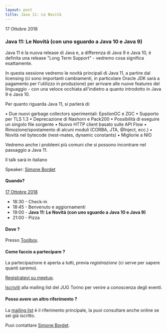 ```yaml
---
layout: post
title: Java 11: Le Novità
---
```


17 Ottobre 2018

### Java 11: Le Novità (con uno sguardo a Java 10 e Java 9)

Java 11 è la nuova release di Java e, a differenza di Java 9 e Java 10, è definita 
una release "Long Term Support" - vedremo cosa significa esattamente.

In questa sessione vedremo le novità principali di Java 11, a partire dal licensing 
(ci sono importanti cambiamenti, in particolare Oracle JDK sarà a pagamento per 
l'utilizzo in produzione) per arrivare alle nuove features del linguaggio - con 
una veloce occhiata all'indietro a quanto introdotto in Java 9 e Java 10.

Per quanto riguarda Java 11, si parlerà di:

• Due nuovi garbage collectors sperimentali: EpsilonGC e ZGC
• Supporto per TLS 1.3
• Deprecazione di Nashorn e Pack200
• Possibilità di eseguire un singolo file sorgente
• Nuovo HTTP client basato sulle API Flow
• Rimozione/spostamento di alcuni moduli (CORBA, JTA, @Inject, ecc.)
• Novità nel bytecode (nest-mates, dynamic constants)
• Migliorie a NIO

Vedremo anche i problemi più comuni che si possono incontrare nel passaggio a Java 11.

Il talk sarà in italiano

Speaker: [Simone Bordet](/people/simonebordet)

#### Quando?

<u>17 Ottobre 2018</u>

* 18:30 - Check-in
* 18:45 - Benvenuto e aggiornamenti
* 19:00 - **Java 11: Le Novità (con uno sguardo a Java 10 e Java 9)**
* 21:00 - Pizza

#### Dove ?

Presso [Toolbox](/places/toolbox/).

#### Come faccio a partecipare ?

La partecipazione è aperta a tutti, previa *registrazione* (ci serve per sapere quanti saremo).

[Registratevi su meetup](https://www.meetup.com/JUGTorino/events/255367169/).

[Iscriviti](/subscribe/) alla mailing list del JUG Torino per venire a conoscenza degli eventi.

#### Posso avere un altro riferimento ?

La [mailing list](https://groups.yahoo.com/groups/it-torino-java-jug) è il riferimento principale,
la puoi consultare anche online se sei già iscritto.

Puoi contattare [Simone Bordet](/people/simonebordet).
